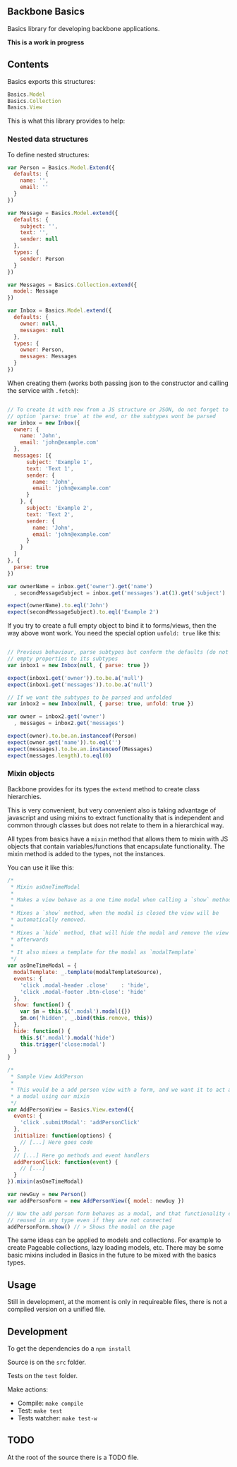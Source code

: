 
## Backbone Basics

Basics library for developing backbone applications.

**This is a work in progress**

## Contents

Basics exports this structures:

```javascript
Basics.Model
Basics.Collection
Basics.View
```

This is what this library provides to help:

### Nested data structures

To define nested structures:

```javascript
var Person = Basics.Model.Extend({
  defaults: {
    name: '',
    email: ''
  }
})

var Message = Basics.Model.extend({
  defaults: {
    subject: '',
    text: '',
    sender: null
  },
  types: {
    sender: Person
  }
})

var Messages = Basics.Collection.extend({
  model: Message
})

var Inbox = Basics.Model.extend({
  defaults: {
    owner: null,
    messages: null
  },
  types: {
    owner: Person,
    messages: Messages
  }
})
```

When creating them (works both passing json to the constructor and calling the
service with `.fetch`):

```javascript

// To create it with new from a JS structure or JSON, do not forget to pass the
// option `parse: true` at the end, or the subtypes wont be parsed
var inbox = new Inbox({
  owner: {
    name: 'John',
    email: 'john@example.com'
  },
  messages: [{
      subject: 'Example 1',
      text: 'Text 1',
      sender: {
        name: 'John',
        email: 'john@example.com'
      }
    }, {
      subject: 'Example 2',
      text: 'Text 2',
      sender: {
        name: 'John',
        email: 'john@example.com'
      }
    }
  ]
}, {
  parse: true
})

var ownerName = inbox.get('owner').get('name')
  , secondMessageSubject = inbox.get('messages').at(1).get('subject')

expect(ownerName).to.eql('John')
expect(secondMessageSubject).to.eql('Example 2')
```

If you try to create a full empty object to bind it to forms/views, then the
way above wont work. You need the special option `unfold: true` like this:

```javascript

// Previous behaviour, parse subtypes but conform the defaults (do not expand
// empty properties to its subtypes
var inbox1 = new Inbox(null, { parse: true })

expect(inbox1.get('owner')).to.be.a('null')
expect(inbox1.get('messages')).to.be.a('null')

// If we want the subtypes to be parsed and unfolded
var inbox2 = new Inbox(null, { parse: true, unfold: true })

var owner = inbox2.get('owner')
  , messages = inbox2.get('messages')

expect(owner).to.be.an.instanceof(Person)
expect(owner.get('name')).to.eql('')
expect(messages).to.be.an.instanceof(Messages)
expect(messages.length).to.eql(0)
```

### Mixin objects

Backbone provides for its types the `extend` method to create class
hierarchies.

This is very convenient, but very convenient also is taking advantage of
javascript and using mixins to extract functionality that is independent and
common through classes but does not relate to them in a hierarchical way.

All types from basics have a `mixin` method that allows them to mixin with JS
objects that contain variables/functions that encapsulate functionality. The
mixin method is added to the types, not the instances.

You can use it like this:

```javascript
/*
 * Mixin asOneTimeModal
 *
 * Makes a view behave as a one time modal when calling a `show` method.
 *
 * Mixes a `show` method, when the modal is closed the view will be
 * automatically removed.
 *
 * Mixes a `hide` method, that will hide the modal and remove the view
 * afterwards
 *
 * It also mixes a template for the modal as `modalTemplate`
 */
var asOneTimeModal = {
  modalTemplate: _.template(modalTemplateSource),
  events: {
    'click .modal-header .close'    : 'hide',
    'click .modal-footer .btn-close': 'hide'
  },
  show: function() {
    var $m = this.$('.modal').modal({})
    $m.on('hidden', _.bind(this.remove, this))
  },
  hide: function() {
    this.$('.modal').modal('hide')
    this.trigger('close:modal')
  }
}

/*
 * Sample View AddPerson
 *
 * This would be a add person view with a form, and we want it to act as
 * a modal using our mixin
 */
var AddPersonView = Basics.View.extend({
  events: {
    'click .submitModal': 'addPersonClick'
  },
  initialize: function(options) {
    // [...] Here goes code
  },
  // [...] Here go methods and event handlers
  addPersonClick: function(event) {
    // [...]
  }
}).mixin(asOneTimeModal)

var newGuy = new Person()
var addPersonForm = new AddPersonView({ model: newGuy })

// Now the add person form behaves as a modal, and that functionality can be
// reused in any type even if they are not connected
addPersonForm.show() // > Shows the modal on the page
```

The same ideas can be applied to models and collections. For example to create
Pageable collections, lazy loading models, etc. There may be some basic mixins
included in Basics in the future to be mixed with the basics types.

## Usage

Still in development, at the moment is only in requireable files, there is not
a compiled version on a unified file.

## Development

To get the dependencies do a `npm install`

Source is on the `src` folder.

Tests on the `test` folder.

Make actions:
* Compile: `make compile`
* Test: `make test`
* Tests watcher: `make test-w`

## TODO

At the root of the source there is a TODO file.

